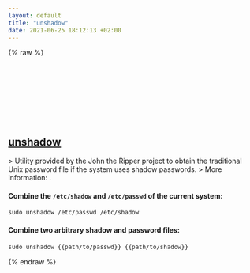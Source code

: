 ```yaml
---
layout: default
title: "unshadow"
date: 2021-06-25 18:12:13 +02:00
---
```

{% raw %}
<h2 id="unshadow">
  <a href="/en/linux/unshadow.html">unshadow</a> <a href="#unshadow"><svg class="icon">
    <use href="/assets/images/unicode_sprite.svg#link" />
  </svg></a>
</h2>
> Utility provided by the John the Ripper project to obtain the traditional Unix password file if the system uses shadow passwords.
> More information: <https://www.openwall.com/john/>.

#### Combine the `/etc/shadow` and `/etc/passwd` of the current system:
```shell
sudo unshadow /etc/passwd /etc/shadow
```
#### Combine two arbitrary shadow and password files:
```shell
sudo unshadow {{path/to/passwd}} {{path/to/shadow}}
```
{% endraw %}